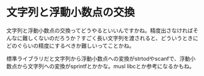 # 文字列と浮動小数点の交換

文字列と浮動小数点の交換ってどうやるといいんですかね。精度出さなければそんなに難しくないのだろうか？すごく長い文字列を渡されると、どういうときにどのぐらいの精度にするべきか難しいってことかね。

標準ライブラリだと文字列から浮動小数点への変換がstrtodやscanfで、浮動小数点から文字列への変換がsprintfとかかな。musl libcとか参考になるかもね。
